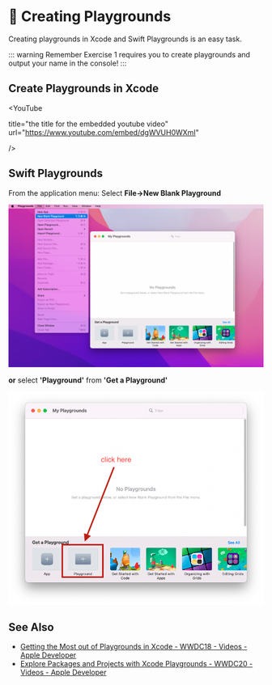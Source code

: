 # 🧠 Creating Playgrounds

Creating playgrounds in Xcode and Swift Playgrounds is an easy task.

::: warning Remember
Exercise 1 requires you to create playgrounds and output your name in the console!
:::

## Create Playgrounds in Xcode

<YouTube

  title="the title for the embedded youtube video"
  url="https://www.youtube.com/embed/dgWVUH0WXmI"

/>

## Swift Playgrounds

From the application menu: Select **File->New Blank Playground**

![Create new playground from menu](./images/swift-playground-new.c7592a17.png)

**or** select **'Playground'** from **'Get a Playground'**

![Create new playground from gui](./images/swift-playground-new1.ae1e5c42.png)

## See Also

- [Getting the Most out of Playgrounds in Xcode - WWDC18 - Videos - Apple Developer](https://developer.apple.com/videos/play/wwdc2018/402/)
- [Explore Packages and Projects with Xcode Playgrounds - WWDC20 - Videos - Apple Developer](https://developer.apple.com/videos/play/wwdc2020/10096/)
